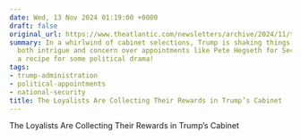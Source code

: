 ```yaml
---
date: Wed, 13 Nov 2024 01:19:00 +0000
draft: false
original_url: https://www.theatlantic.com/newsletters/archive/2024/11/the-loyalists-are-collecting-their-rewards-in-trumps-cabinet/680638/?utm_source=feed
summary: In a whirlwind of cabinet selections, Trump is shaking things up, prompting
  both intrigue and concern over appointments like Pete Hegseth for Secretary of Defense—definitely
  a recipe for some political drama!
tags:
- trump-administration
- political-appointments
- national-security
title: The Loyalists Are Collecting Their Rewards in Trump’s Cabinet
---
```


The Loyalists Are Collecting Their Rewards in Trump’s Cabinet